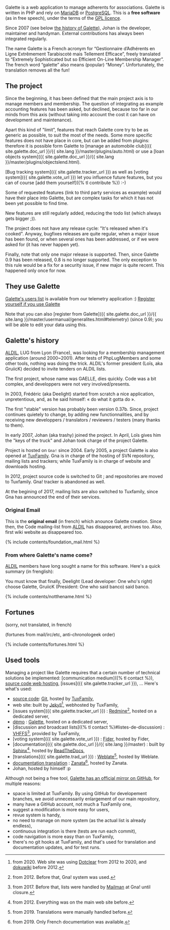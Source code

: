 Galette is a web application to manage adherents for associations. Galette is written in PHP and rely on [MariaDB](https://mariadb.org) or [PostgreSQL](https://postgresql.org). This is a **free software** (as in free speech), under the terms of the [GPL licence](https://www.gnu.org/licenses/quick-guide-gplv3.fr.html).

Since 2007 (see below [the history of Galette](#galettes-history)), Johan is the developer, maintainer and handyman. External contributions has always been integrated regularly.

The name Galette is a French acronym for “Gestionnaire d’Adhérents en Ligne Extrêmement Tarabiscoté mais Tellement Efficace”, freely translated to “Extremely Sophisticated but so Efficient On-Line Membership Manager”. The french word “galette” also means (popular) “Money”. Unfortunately, the translation removes all the fun!

## The project

Since the beginning, it has been defined that the main project axis is to manage members and membership. The question of integrating as example accounting features has been asked, but declined, because too far in our minds from this axis (without taking into account the cost it can have on development and maintenance).

Apart this kind of "limit", features that reach Galette core try to be as generic as possible, to suit the most of the needs. Some more specific features does not have place in core, but can be added from plugins: therefore it is possible form Galette to [manage an automobile club]({{ site.galette.doc_url }}/{{ site.lang }}/master/plugins/auto.html) or use a [loan objects system]({{ site.galette.doc_url }}/{{ site.lang }}/master/plugins/objectslend.html).

[Bug tracking system]({{ site.galette.tracker_url }}) as well as [voting system]({{ site.galette.vote_url }}) let you influence future features, but you can of course [add them yourself]({% tl contribute %}) :-)

Some of requested features (link to third party services as example) would have their place into Galette, but are complex tasks for which it has not been yet possible to find time.

New features are still regularly added, reducing the todo list (which always gets bigger ;)).

The project does not have any release cycle: "It's released when it's cooked". Anyway, bugfixes releases are quite regular, when a major issue has been found, or when several ones has been addressed, or if we were asked for (it has never happen yet).

Finally, note that only one major release is supported. Then, since Galette 0.9 has been released, 0.8 is no longer supported. The only exception to this rule would be a fix for a security issue, if new major is quite recent. This happened only once for now.

## They use Galette

[Galette's users list](https://telemetry.galette.eu/reference) is available from our telemetry application :)
[Register yourself if you use Galette](https://telemetry.galette.eu/reference?showmodal)

Note that you can also [register from Galette]({{ site.galette.doc_url }}/{{ site.lang }}/master/usermanual/generalites.html#telemetry) (since 0.9); you will be able to edit your data using this.

## Galette's history

[ALDIL](https://www.aldil.org), LUG from Lyon (France), was looking for a membership management application (around 2000~2001). After tests of PhpLugMembers and some other tools, nothing was doing the trick.
ALDIL's former president (Loïs, aka GruiicK) decided to invite tenders on ALDIL lists.

The first project, whose name was GAELLE, dies quickly. Code was a bit complex, and developpers were not very involved/presents.

In 2003, Frédéric (aka Deelight) started from scratch a nice application, unpretentious, and, as he said himself: « do what it gotta do ».

The first "stable" version has probably been version 0.37b. Since, project continues quietely to change, by adding new functionnalities, and by receiving new developpers / translators / reviewers / testers (many thanks to them).

In early 2007, Johan (aka trashy) joined the project. In April, Loïs gives him the "keys of the truck" and Johan took charge of the project Galette.

Project is hosted on `Gna!` since 2004. Early 2005, a project Galette is also opened at [TuxFamily](https://tuxfamily.org).
Gna is in charge of the hosting of SVN repository, mailing lists and trackers; while TuxFamily is in charge of website and downloads hosting.

In 2012, project source code is switched to Git ; and repositories are moved to Tuxfamily. Gna! tracker is abandoned as well.

At the begining of 2017, mailing lists are also switched to Tuxfamily, since Gna has announced the end of their services.

### Original Email

This is the **original email** (in french) which anounce Galette creation. Since then, the Code mailing-list from [ALDIL](https://www.aldil.org) has disappeared, archives too.
Also, first wiki website as disappeared too.

{% include contents/foundation_mail.html %}

### From where Galette's name come?

[ALDIL](https://www.aldil.org/) members have long sought a name for this software. Here's a quick summary (in frenglish):

You must know that finally, Deelight (Lead developer: One who's right) choose Galette, GruiicK (President: One who said banco) said banco.

{% include contents/notthename.html %}

## Fortunes

(sorry, not translated, in french)

(fortunes from mail/irc/etc, anti-chronologeek order)

{% include contents/fortunes.html %}

## Used tools

Managing a project like Galette requires that a certain number of technical solutions be implemented: [communication medium]({% tl contact %}), [source code web hosting](https://git.tuxfamily.org/galette/), [issues]({{ site.galette.tracker_url }}), ... Here's what's used:

* [source code](https://git.tuxfamily.org/galette/): [Git](https://git-scm.com/), hosted by [TuxFamily](https://tuxfamily.org),
* web site: built by [Jekyll](https://jekyllrb.com)[^1], webhosted by TuxFamily,
* [issues system]({{ site.galette.tracker_url }}) : [Redmine](https://redmine.org)[^2], hosted on a dedicated server,
* [démo](https://demo.galette.eu) : [Galette](https://galette.eu), hosted on a dedicated server,
* [discussion and broadcast lists]({% tl contact %}#listes-de-discussion) : [VHFFS](https://vhffs.org)[^3], provided by TuxFamily,
* [voting system]({{ site.galette.vote_url }}) : [Fider](https://fider.io), hosted by Fider,
* [documentation]({{ site.galette.doc_url }}/{{ site.lang }}/master) : built by [Sphinx](https://www.sphinx-doc.org)[^4], hosted by [ReadTheDocs](https://rtfd.org),
* [translations]({{ site.galette.trad_url }}) : [Weblate](https://weblate.org)[^5], hosted by Weblate.
* [documentation translation](https://translate.zanata.org/project/view/galettedoc/) : [Zanata](http://zanata.org)[^6], hosted by Zanata.
* Johan, hosted by himself :p

Although not being a free tool, [Galette has an official mirror on GitHub](https://github.com/galette), for multiple reasons:

* space is limited at TuxFamily. By using GitHub for developement branches, we avoid unnecessarily enlargement of our main repository,
* many have a GitHub account, not much a TuxFamily one,
* suggest a modification is more easy for users,
* revue system is handy,
* no need to manage on more system (as the actual list is already endless),
* continuous integration is there (tests are run each commit),
* code navigation is more easy than on TuxFamily,
* there's no git hooks at TuxFamily, and that's used for translation and documentation updates, and for test runs.

[^1]: from 2020. Web site was using [Dotclear](https://dotclear.org) from 2012 to 2020, and [dokuwiki](https://dokuwiki.org) before 2012.
[^2]: from 2012. Before that, Gna! system was used.
[^3]: from 2017. Before that, lists were handled by [Mailman](https://list.org/) at Gna! until closure.
[^4]: from 2012. Everything was on the main web site before.
[^5]: from 2019. Translations were manually handled before.
[^6]: from 2019. Only French documentation was available.
